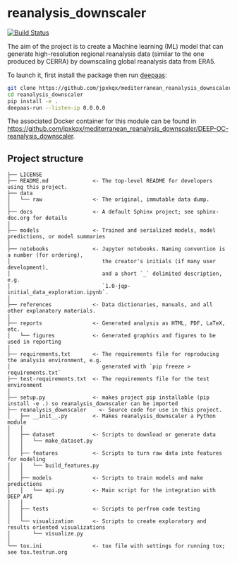 reanalysis_downscaler
==============================

[![Build Status](https://jenkins.indigo-datacloud.eu/buildStatus/icon?job=Pipeline-as-code/DEEP-OC-org/reanalysis_downscaler/master)](https://jenkins.indigo-datacloud.eu/job/Pipeline-as-code/job/DEEP-OC-org/job/reanalysis_downscaler/job/master)

The aim of the project is to create a Machine learning (ML) model that can generate high-resolution regional reanalysis data (similar to the one produced by CERRA) by downscaling global reanalysis data from ERA5.

To launch it, first install the package then run [deepaas](https://github.com/indigo-dc/DEEPaaS):
```bash
git clone https://github.com/jpxkqx/mediterranean_reanalysis_downscaler/reanalysis_downscaler
cd reanalysis_downscaler
pip install -e .
deepaas-run --listen-ip 0.0.0.0
```
The associated Docker container for this module can be found in https://github.com/jpxkqx/mediterranean_reanalysis_downscaler/DEEP-OC-reanalysis_downscaler.

## Project structure
```
├── LICENSE
├── README.md              <- The top-level README for developers using this project.
├── data
│   └── raw                <- The original, immutable data dump.
│
├── docs                   <- A default Sphinx project; see sphinx-doc.org for details
│
├── models                 <- Trained and serialized models, model predictions, or model summaries
│
├── notebooks              <- Jupyter notebooks. Naming convention is a number (for ordering),
│                             the creator's initials (if many user development), 
│                             and a short `_` delimited description, e.g.
│                             `1.0-jqp-initial_data_exploration.ipynb`.
│
├── references             <- Data dictionaries, manuals, and all other explanatory materials.
│
├── reports                <- Generated analysis as HTML, PDF, LaTeX, etc.
│   └── figures            <- Generated graphics and figures to be used in reporting
│
├── requirements.txt       <- The requirements file for reproducing the analysis environment, e.g.
│                             generated with `pip freeze > requirements.txt`
├── test-requirements.txt  <- The requirements file for the test environment
│
├── setup.py               <- makes project pip installable (pip install -e .) so reanalysis_downscaler can be imported
├── reanalysis_downscaler    <- Source code for use in this project.
│   ├── __init__.py        <- Makes reanalysis_downscaler a Python module
│   │
│   ├── dataset            <- Scripts to download or generate data
│   │   └── make_dataset.py
│   │
│   ├── features           <- Scripts to turn raw data into features for modeling
│   │   └── build_features.py
│   │
│   ├── models             <- Scripts to train models and make predictions
│   │   └── api.py         <- Main script for the integration with DEEP API
│   │
│   ├── tests              <- Scripts to perfrom code testing
│   │
│   └── visualization      <- Scripts to create exploratory and results oriented visualizations
│       └── visualize.py
│
└── tox.ini                <- tox file with settings for running tox; see tox.testrun.org
```
